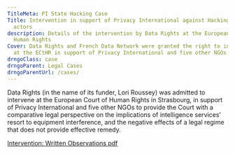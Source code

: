 ```yaml
---
TitleMeta: PI State Hacking Case
Title: Intervention in support of Privacy International against Hacking by State
  actors
description: Details of the intervention by Data Rights at the European Court of
  Human Rights
Cover: Data Rights and French Data Network were granted the right to intervene
  at the ECtHR in support of Privacy International and five other NGOs.
drngoClass: case
drngoParent: Legal Cases
drngoParentUrl: /cases/
---
```

Data Rights (in the name of its funder, Lori Roussey) was admitted to intervene at the European Court of Human Rights in Strasbourg, in support of Privacy International and five other NGOs to provide the Court with a comparative legal perspective on the implications of intelligence services’ resort to equipment interference, and the negative effects of a legal regime that does not provide effective remedy.

<a class="attachment document" href="https://data.datarights.ngo/s/wmzTcq9aG2mGww4/download">
<p class="filename">Intervention: Written Observations
<span class="filetype pdf">pdf</span></p>
</a>